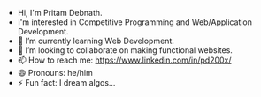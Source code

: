 - Hi, I'm Pritam Debnath.
- I'm interested in Competitive Programming and Web/Application Development.
- 🌱 I’m currently learning Web Development.
- 👯 I’m looking to collaborate on making functional websites.
- 📫 How to reach me: https://www.linkedin.com/in/pd200x/
- 😄 Pronouns: he/him
- ⚡ Fun fact: I dream algos...
